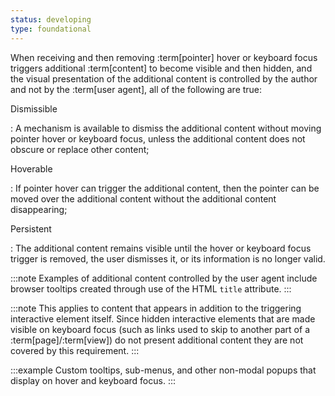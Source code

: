 ```yaml
---
status: developing
type: foundational
---
```


When receiving and then removing :term[pointer] hover or keyboard focus triggers additional :term[content] to become visible and then hidden, and the visual presentation of the additional content is controlled by the author and not by the :term[user agent], all of the following are true:

Dismissible

:  A mechanism is available to dismiss the additional content without moving pointer hover or keyboard focus, unless the additional content does not obscure or replace other content;

Hoverable

: If pointer hover can trigger the additional content, then the pointer can be moved over the additional content without the additional content disappearing;</dd>

Persistent

: The additional content remains visible until the hover or keyboard focus trigger is removed, the user dismisses it, or its information is no longer valid.

:::note
Examples of additional content controlled by the user agent include browser tooltips created through use of the HTML <code class="language-html">title</code> attribute.
:::

:::note
This applies to content that appears in addition to the triggering interactive element itself. Since hidden interactive elements that are made visible on keyboard focus (such as links used to skip to another part of a :term[page]/:term[view]) do not present additional content they are not covered by this requirement.
:::

:::example
Custom tooltips, sub-menus, and other non-modal popups that display on hover and keyboard focus.
:::